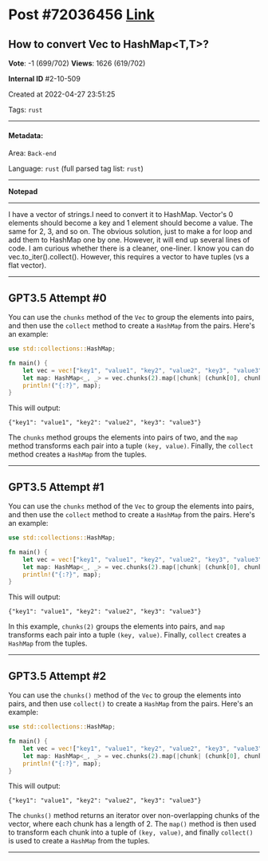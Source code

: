 
# Post \#72036456 [Link](https://stackoverflow.com/questions/72036456/)

## How to convert Vec<T> to HashMap<T,T>?

**Vote**: -1 (699/702) **Views**: 1626 (619/702) 

**Internal ID** \#2-10-509

Created at 2022-04-27 23:51:25

Tags: `rust`

----------

#### Metadata:

Area: `Back-end`

Language: `rust` (full parsed tag list: `rust`)

----------

**Notepad**


----------

I have a vector of strings.I need to convert it to HashMap.
Vector's 0 elements should become a key and 1 element should become a value. The same for 2, 3, and so on.
The obvious solution, just to make a for loop and add them to HashMap one by one. However, it will end up several lines of code. I am curious whether there is a cleaner, one-liner.
I know you can do vec.to_iter().collect(). However, this requires a vector to have tuples (vs a flat vector).


----------
        
## GPT3.5 Attempt \#0

You can use the `chunks` method of the `Vec` to group the elements into pairs, and then use the `collect` method to create a `HashMap` from the pairs. Here's an example:

```rust
use std::collections::HashMap;

fn main() {
    let vec = vec!["key1", "value1", "key2", "value2", "key3", "value3"];
    let map: HashMap<_, _> = vec.chunks(2).map(|chunk| (chunk[0], chunk[1])).collect();
    println!("{:?}", map);
}
```

This will output:

```
{"key1": "value1", "key2": "value2", "key3": "value3"}
```

The `chunks` method groups the elements into pairs of two, and the `map` method transforms each pair into a tuple `(key, value)`. Finally, the `collect` method creates a `HashMap` from the tuples.

--------

## GPT3.5 Attempt \#1

You can use the `chunks` method of the `Vec` to group the elements into pairs, and then use the `collect` method to create a `HashMap` from the pairs. Here's an example:

```rust
use std::collections::HashMap;

fn main() {
    let vec = vec!["key1", "value1", "key2", "value2", "key3", "value3"];
    let map: HashMap<_, _> = vec.chunks(2).map(|chunk| (chunk[0], chunk[1])).collect();
    println!("{:?}", map);
}
```

This will output:

```
{"key1": "value1", "key2": "value2", "key3": "value3"}
```

In this example, `chunks(2)` groups the elements into pairs, and `map` transforms each pair into a tuple `(key, value)`. Finally, `collect` creates a `HashMap` from the tuples.

--------

## GPT3.5 Attempt \#2

You can use the `chunks()` method of the `Vec` to group the elements into pairs, and then use `collect()` to create a `HashMap` from the pairs. Here's an example:

```rust
use std::collections::HashMap;

fn main() {
    let vec = vec!["key1", "value1", "key2", "value2", "key3", "value3"];
    let map: HashMap<_, _> = vec.chunks(2).map(|chunk| (chunk[0], chunk[1])).collect();
    println!("{:?}", map);
}
```

This will output:

```
{"key1": "value1", "key2": "value2", "key3": "value3"}
```

The `chunks()` method returns an iterator over non-overlapping chunks of the vector, where each chunk has a length of 2. The `map()` method is then used to transform each chunk into a tuple of `(key, value)`, and finally `collect()` is used to create a `HashMap` from the tuples.

--------
